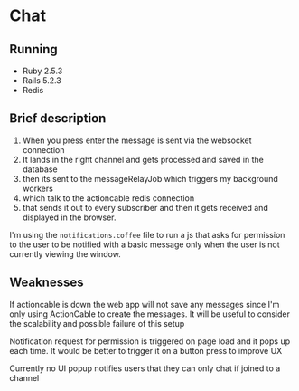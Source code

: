 # Chat

## Running 

- Ruby 2.5.3
- Rails 5.2.3
- Redis 

## Brief description

1. When you press enter the message is sent via the websocket connection
2. It lands in the right channel and gets processed and saved in the database 
3. then its sent to the messageRelayJob which triggers my background workers 
4. which talk to the actioncable redis connection 
5. that sends it out to every subscriber and then it gets received and displayed in the browser.

I'm using the `notifications.coffee` file to run a js that asks for permission to the user to be notified with a basic message only when the user is not currently viewing the window. 


## Weaknesses 

If actioncable is down the web app will not save any messages since I'm only using ActionCable to create the messages.
It will be useful to consider the scalability and possible failure of this setup 

Notification request for permission is triggered on page load and it pops up each time.
It would be better to trigger it on a button press to improve UX

Currently no UI popup notifies users that they can only chat if joined to a channel
